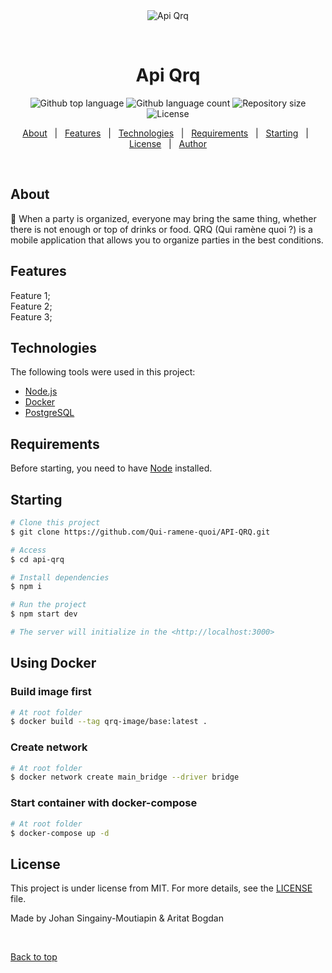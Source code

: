 <div align="center" id="top"> 
  <img src="./.github/app.gif" alt="Api Qrq" />

  &#xa0;

  <!-- <a href="https://apiqrq.netlify.app">Demo</a> -->
</div>

<h1 align="center">Api Qrq</h1>

<p align="center">
  <img alt="Github top language" src="https://img.shields.io/github/languages/top/{{YOUR_GITHUB_USERNAME}}/api-qrq?color=56BEB8">

  <img alt="Github language count" src="https://img.shields.io/github/languages/count/{{YOUR_GITHUB_USERNAME}}/api-qrq?color=56BEB8">

  <img alt="Repository size" src="https://img.shields.io/github/repo-size/{{YOUR_GITHUB_USERNAME}}/api-qrq?color=56BEB8">

  <img alt="License" src="https://img.shields.io/github/license/{{YOUR_GITHUB_USERNAME}}/api-qrq?color=56BEB8">

  <!-- <img alt="Github issues" src="https://img.shields.io/github/issues/{{YOUR_GITHUB_USERNAME}}/api-qrq?color=56BEB8" /> -->

  <!-- <img alt="Github forks" src="https://img.shields.io/github/forks/{{YOUR_GITHUB_USERNAME}}/api-qrq?color=56BEB8" /> -->

  <!-- <img alt="Github stars" src="https://img.shields.io/github/stars/{{YOUR_GITHUB_USERNAME}}/api-qrq?color=56BEB8" /> -->
</p>

<!-- Status -->

<!-- <h4 align="center"> 
	🚧  Api Qrq 🚀 Under construction...  🚧
</h4> 

<hr> -->

<p align="center">
  <a href="#dart-about">About</a> &#xa0; | &#xa0; 
  <a href="#sparkles-features">Features</a> &#xa0; | &#xa0;
  <a href="#rocket-technologies">Technologies</a> &#xa0; | &#xa0;
  <a href="#white_check_mark-requirements">Requirements</a> &#xa0; | &#xa0;
  <a href="#checkered_flag-starting">Starting</a> &#xa0; | &#xa0;
  <a href="#memo-license">License</a> &#xa0; | &#xa0;
  <a href="https://github.com/{{YOUR_GITHUB_USERNAME}}" target="_blank">Author</a>
</p>

<br>

## About ##

🍻 When a party is organized, everyone may bring the same thing, whether there is not enough or top of drinks or food. QRQ (Qui ramène quoi ?) is a mobile application that allows you to organize parties in the best conditions.

## Features ##

Feature 1;\
Feature 2;\
Feature 3;

## Technologies ##

The following tools were used in this project:

- [Node.js](https://nodejs.org/en/)
- [Docker](https://pt-br.reactjs.org/)
- [PostgreSQL](https://reactnative.dev/)

## Requirements ##

Before starting, you need to have [Node](https://nodejs.org/en/) installed.

## Starting ##

```bash
# Clone this project
$ git clone https://github.com/Qui-ramene-quoi/API-QRQ.git

# Access
$ cd api-qrq

# Install dependencies
$ npm i

# Run the project
$ npm start dev

# The server will initialize in the <http://localhost:3000>
```

## Using Docker ##

### Build image first ##

```bash
# At root folder
$ docker build --tag qrq-image/base:latest .
```

### Create network ##

```bash
# At root folder
$ docker network create main_bridge --driver bridge
```

### Start container with docker-compose

```bash
# At root folder
$ docker-compose up -d
```

## License ##

This project is under license from MIT. For more details, see the [LICENSE](LICENSE.md) file.


Made by Johan Singainy-Moutiapin & Aritat Bogdan

&#xa0;

<a href="#top">Back to top</a>
